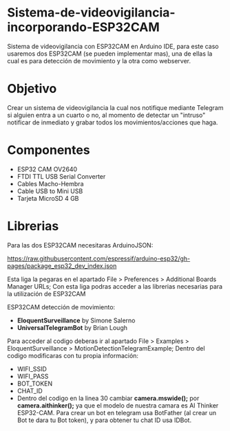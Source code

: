 # Sistema-de-videovigilancia-incorporando-ESP32CAM

Sistema de videovigilancia con ESP32CAM en Arduino IDE, para este caso usaremos dos ESP32CAM (se pueden implementar mas), una de ellas la cual es para detección de movimiento y la otra como webserver.

# Objetivo
Crear un sistema de videovigilancia la cual nos notifique mediante Telegram si alguien entra a un cuarto o no, al momento de detectar un "intruso" notificar de inmediato y grabar todos los movimientos/acciones que haga.


# Componentes
* ESP32 CAM OV2640
* FTDI TTL USB Serial Converter
* Cables Macho-Hembra
* Cable USB to Mini USB
* Tarjeta MicroSD 4 GB




# Librerias
Para las dos ESP32CAM necesitaras ArduinoJSON:

https://raw.githubusercontent.com/espressif/arduino-esp32/gh-pages/package_esp32_dev_index.json

Esta liga la pegaras en el apartado  File > Preferences > Additional Boards Manager URLs;
Con esta liga podras acceder a las librerias necesarias para la utilización de ESP32CAM

ESP32CAM detección de movimiento:
* **EloquentSurveillance** by Simone Salerno
* **UniversalTelegramBot** by Brian Lough

Para acceder al codigo deberas ir al apartado File > Examples > EloquentSurveillance > MotionDetectionTelegramExample;
Dentro del codigo modificaras con tu propia información:
* WIFI_SSID
* WIFI_PASS
* BOT_TOKEN
* CHAT_ID
* Dentro del codigo en la linea 30 cambiar **camera.mswide();** por **camera.aithinker();** ya que el modelo de nuestra camara es AI Thinker ESP32-CAM.
Para crear un bot en telegram usa BotFather (al crear un Bot te dara tu Bot token), y para obtener tu chat ID usa IDBot.

